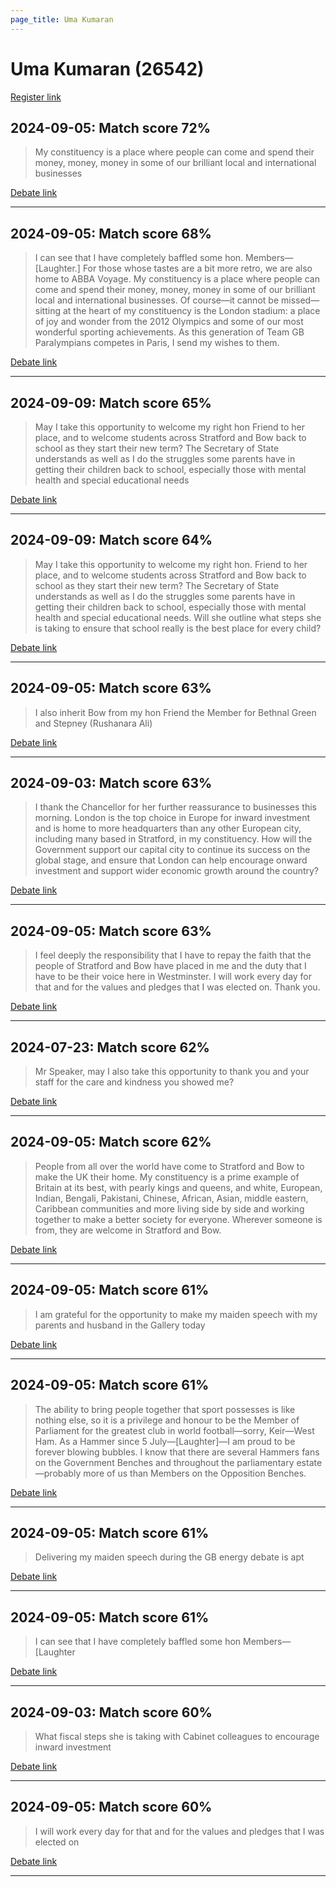 ```yaml
---
page_title: Uma Kumaran
---
```


# Uma Kumaran  (26542)

[Register link](https://www.theyworkforyou.com/mp/26542/register)



## 2024-09-05: Match score 72%

>My constituency is a place where people can come and spend their money, money, money in some of our brilliant local and international businesses

[Debate link](https://www.theyworkforyou.com/debates/?id=2024-09-05b.488.1) 

---



## 2024-09-05: Match score 68%

>I can see that I have completely baffled some hon. Members—[Laughter.] For those whose tastes are a bit more retro, we are also home to ABBA Voyage. My constituency is a place where people can come and spend their money, money, money in some of our brilliant local and international businesses. Of course—it cannot be missed—sitting at the heart of my constituency is the London stadium: a place of joy and wonder from the 2012 Olympics and some of our most wonderful sporting achievements. As this generation of Team GB Paralympians competes in Paris, I send my wishes to them.

[Debate link](https://www.theyworkforyou.com/debates/?id=2024-09-05b.488.1) 

---



## 2024-09-09: Match score 65%

>May I take this opportunity to welcome my right hon Friend to her place, and to welcome students across Stratford and Bow back to school as they start their new term? The Secretary of State understands as well as I do the struggles some parents have in getting their children back to school, especially those with mental health and special educational needs

[Debate link](https://www.theyworkforyou.com/debates/?id=2024-09-09b.567.0) 

---



## 2024-09-09: Match score 64%

>May I take this opportunity to welcome my right hon. Friend to her place, and to welcome students across Stratford and Bow back to school as they start their new term? The Secretary of State understands as well as I do the struggles some parents have in getting their children back to school, especially those with mental health and special educational needs. Will she outline what steps she is taking to ensure that school really is the best place for every child?

[Debate link](https://www.theyworkforyou.com/debates/?id=2024-09-09b.567.0) 

---



## 2024-09-05: Match score 63%

>I also inherit Bow from my hon Friend the Member for Bethnal Green and Stepney (Rushanara Ali)

[Debate link](https://www.theyworkforyou.com/debates/?id=2024-09-05b.488.1) 

---



## 2024-09-03: Match score 63%

>I thank the Chancellor for her further reassurance to businesses this morning. London is the top choice in Europe for inward investment and is home to more headquarters than any other European city, including many based in Stratford, in my constituency. How will the Government support our capital city to continue its success on the global stage, and ensure that London can help encourage onward investment and support wider economic growth around the country?

[Debate link](https://www.theyworkforyou.com/debates/?id=2024-09-03c.141.0) 

---



## 2024-09-05: Match score 63%

>I feel deeply the responsibility that I have to repay the faith that the people of Stratford and Bow have placed in me and the duty that I have to be their voice here in Westminster. I will work every day for that and for the values and pledges that I was elected on. Thank you.

[Debate link](https://www.theyworkforyou.com/debates/?id=2024-09-05b.488.1) 

---



## 2024-07-23: Match score 62%

>Mr Speaker, may I also take this opportunity to thank you and your staff for the care and kindness you showed me?

[Debate link](https://www.theyworkforyou.com/debates/?id=2024-07-23d.511.6) 

---



## 2024-09-05: Match score 62%

>People from all over the world have come to Stratford and Bow to make the UK their home. My constituency is a prime example of Britain at its best, with pearly kings and queens, and white, European, Indian, Bengali, Pakistani, Chinese, African, Asian, middle eastern, Caribbean communities and more living side by side and working together to make a better society for everyone. Wherever someone is from, they are welcome in Stratford and Bow.

[Debate link](https://www.theyworkforyou.com/debates/?id=2024-09-05b.488.1) 

---



## 2024-09-05: Match score 61%

>I am grateful for the opportunity to make my maiden speech with my parents and husband in the Gallery today

[Debate link](https://www.theyworkforyou.com/debates/?id=2024-09-05b.488.1) 

---



## 2024-09-05: Match score 61%

>The ability to bring people together that sport possesses is like nothing else, so it is a privilege and honour to be the Member of Parliament for the greatest club in world football—sorry, Keir—West Ham. As a Hammer since 5 July—[Laughter]—I am proud to be forever blowing bubbles. I know that there are several Hammers fans on the Government Benches and throughout the parliamentary estate—probably more of us than Members on the Opposition Benches.

[Debate link](https://www.theyworkforyou.com/debates/?id=2024-09-05b.488.1) 

---



## 2024-09-05: Match score 61%

>Delivering my maiden speech during the GB energy debate is apt

[Debate link](https://www.theyworkforyou.com/debates/?id=2024-09-05b.488.1) 

---



## 2024-09-05: Match score 61%

>I can see that I have completely baffled some hon Members—[Laughter

[Debate link](https://www.theyworkforyou.com/debates/?id=2024-09-05b.488.1) 

---



## 2024-09-03: Match score 60%

>What fiscal steps she is taking with Cabinet colleagues to encourage inward investment

[Debate link](https://www.theyworkforyou.com/debates/?id=2024-09-03c.140.0) 

---



## 2024-09-05: Match score 60%

>I will work every day for that and for the values and pledges that I was elected on

[Debate link](https://www.theyworkforyou.com/debates/?id=2024-09-05b.488.1) 

---

